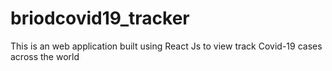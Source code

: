 # briodcovid19_tracker
This is an web application built using React Js to view track Covid-19 cases across the world
